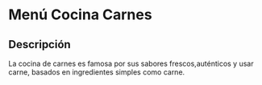 # Menú Cocina Carnes

## Descripción
La cocina de carnes es famosa por sus sabores frescos,auténticos y usar carne, basados en ingredientes simples como carne.
